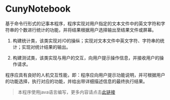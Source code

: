 # CunyNotebook
基于命令行形式的记事本程序，程序实现对用户指定的文本文件中的英文字符和字符串的个数进行统计的功能，并将结果根据用户选择输出至结果文件或屏幕。

1) 构建统计类，该类实现对/O的操纵；实现对文本文件中英文字符、字符串的统计；实现对统计结果的输出。

2) 构建测试类，该类实现与用户的交互，向用户提示操作信息，并接收用户的操作请求。

程序应具有良好的人机交互性能，即：程序应向用户提示功能说明，并可根据用户的功能选择，执行对应的功能，并给出带详细描述信息的最终执行结果。

> 本程序使用java语言编写，更多内容请点击[此链接](https://www.notion.so/CunyNotebook-908f28eabe8e47d49671157c7bece364)
